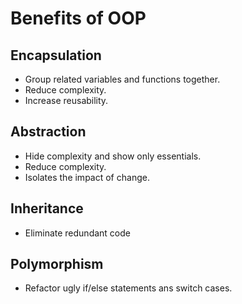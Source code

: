 # Benefits of OOP

## Encapsulation
- Group related variables and functions together.
- Reduce complexity.
- Increase reusability.

## Abstraction
- Hide complexity and show only essentials.
- Reduce complexity.
- Isolates the impact of change.

## Inheritance
- Eliminate redundant code

## Polymorphism
- Refactor ugly if/else statements ans switch cases.
